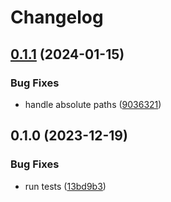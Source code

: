 # Changelog

## [0.1.1](https://github.com/yte-template-engine/ytml/compare/v0.1.0...v0.1.1) (2024-01-15)


### Bug Fixes

* handle absolute paths ([9036321](https://github.com/yte-template-engine/ytml/commit/903632116b04dbd11abb3e8a62729887a7ac9689))

## 0.1.0 (2023-12-19)


### Bug Fixes

* run tests ([13bd9b3](https://github.com/yte-template-engine/ytml/commit/13bd9b316d5d535a44fb608e90986d1000c6cadd))
